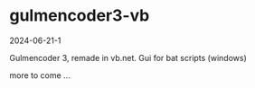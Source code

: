 # gulmencoder3-vb
2024-06-21-1

Gulmencoder 3, remade in vb.net. Gui for bat scripts (windows)



more to come ...

